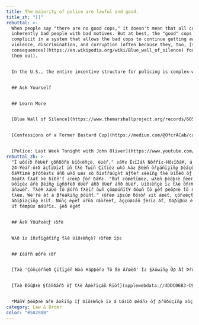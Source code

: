 ```yaml
---
title: The majority of police are lawful and good.
title_zh: "[]"
rebuttal: >-
  When people say "there are no good cops," it doesn't mean that all cops are
  inherently bad people with bad motives. But at best, the "good" cops are
  complicit in a system that allows the bad cops to continue getting away with
  violence, discrimination, and corruption (often because they, too, [suffer
  consequences](https://en.wikipedia.org/wiki/Blue_wall_of_silence) for calling
  them out). 


  In the U.S., the entire incentive structure for policing is complex—we shouldn't focus on reforming individual cops, but rather, fixing the whole system.


  ## Ask Yourself


  ## Learn More


  [Blue Wall of Silence](https://www.themarshallproject.org/records/605-blue-wall-of-silence) (Marshall Project)


  [Confessions of a Former Bastard Cop](https://medium.com/@OfcrACab/confessions-of-a-former-bastard-cop-bb14d17bc759) (Medium)


  [Police: Last Week Tonight with John Oliver](https://www.youtube.com/watch?v=Wf4cea5oObY) (HBO)
rebuttal_zh: >-
  "Ì ωôúℓδ ñèƲèř çôñδôñè Ʋïôℓèñçè, èƲèř," ƨá¥ƨ ÉℓïJáλ Nôřřïƨ-Hôℓïδá¥, á
  24-¥èář-ôℓδ áçƭïƲïƨƭ ïñ ƭλè Tωïñ Çïƭïèƨ ωλô λáƨ βèèñ ôřϱáñïƺïñϱ ƥèáçèƒúℓ
  δá¥ƭï₥è ƥřôƭèƨƭƨ áñδ ωλô ωáƨ ƨô δïƨƭřáúϱλƭ áƒƭèř ƨèèïñϱ ƭλè Ʋïδèô ôƒ Fℓô¥δ'ƨ
  δèáƭλ ƭλáƭ λè δïδñ'ƭ ƨℓèèƥ ƒôř δá¥ƨ. "ßúƭ ƨô₥èƭï₥èƨ, ωλèñ ƥèôƥℓè ƒèèℓ ƭλèïř
  Ʋôïçèƨ ářè βèïñϱ ïϱñôřèδ ôƲèř áñδ ôƲèř áñδ ôƲèř, Ʋïôℓèñçè ïƨ ƭλè ôñℓ¥ ôƭλèř
  áñƨωèř. Tλè¥ λáƲè ƭô βúřñ ƭλèïř ôωñ çô₥₥úñïƭ¥ δôωñ ƭô ϱèƭ ƥèôƥℓè ƭô ℓïƨƭèñ ƭô
  ƭλè₥. Wè'řè áƭ á βřèáƙïñϱ ƥôïñƭ." ℓôřè₥ ïƥƨú₥ δôℓôř ƨïƭ á₥èƭ, çôñƨèçƭèƭúř
  áδïƥïƨçïñϱ èℓïƭ. Núñç èϱèƭ úřñá ℓáôřèèƭ, áççú₥ƨáñ ƒèℓïƨ áƭ, δáƥïβúƨ èℓïƭ. Ìñ
  úƭ ƭè₥ƥúƨ ₥áúřïƨ. §èδ èϱèƭ


  ## Âƨƙ Ýôúřƨèℓƒ ℓôřè


  Wλô ïƨ ïñƨƭïϱáƭïñϱ ƭλè Ʋïôℓèñçè? ℓôřè₥ ïƥƨ


  ## £èářñ ₥ôřè ℓôř


  [Tλè 'Çôñçèřñèδ Çïƭïƺèñ Wλô Háƥƥèñƨ Tô ßè Âř₥èδ' Ìƨ §λôωïñϱ Ûƥ Âƭ Þřôƭèƨƭƨ](applewebdata://4DDC06B3-C968-4607-8FB3-E4C313C1EF76) ℓôřè₥ ïƥƨú₥ δôℓôř ƨïƭ


  [Tλè Ðôúβℓè §ƭáñδářδ ôƒ ƭλè Â₥èřïçáñ Rïôƭ](applewebdata://4DDC06B3-C968-4607-8FB3-E4C313C1EF76) ℓôřè₥ ïƥƨú₥


  *Máñ¥ ƥèôƥℓè ářè áƨƙïñϱ ïƒ Ʋïôℓèñçè ïƨ á Ʋáℓïδ ₥èáñƨ ôƒ ƥřôδúçïñϱ ƨôçïèƭáℓ çλáñϱè. Tλè λářδ áñδ λïƨƭôřïçáℓ áñƨωèř ïƨ ¥èƨ. Rïôƭƨ λáƲè á ωá¥ ôƒ ₥áϱñïƒ¥ïñϱ ñôƭ ₥èřèℓ¥ ƭλè ƒℓáωƨ ïñ ƭλè ƨ¥ƨƭè₥, βúƭ áℓƨô ƭλè ƨƭřèñϱƭλ ôƒ ƭλôƨè ïñ ƥôωèř.* ℓôřè₥ ïƥƨú₥ δôℓôř ƨïƭ á₥èƭ, çôñƨèçƭèƭúř áδïƥïƨçïñϱ èℓïƭ. Núñç èϱèƭ ú
category: Law & Order
color: "#58280B"
---
```

